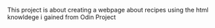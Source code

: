 This project is about creating a webpage about recipes using the html knowldege i gained from Odin Project

